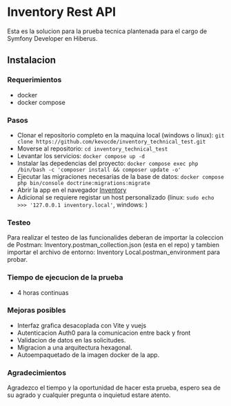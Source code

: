 # Inventory Rest API
Esta es la solucion para la prueba tecnica plantenada para el cargo de Symfony Developer en Hiberus.

## Instalacion
### Requerimientos
- docker
- docker compose

### Pasos
- Clonar el repositorio completo en la maquina local (windows o linux): `git clone https://github.com/kevocde/inventory_technical_test.git`
- Moverse al repositorio: `cd inventory_technical_test`
- Levantar los servicios: `docker compose up -d`
- Instalar las depedencias del proyecto: `docker compose exec php /bin/bash -c 'composer install && composer update -o'`
- Ejecutar las migraciones necesarias de la base de datos: `docker compose php bin/console doctrine:migrations:migrate`
- Abrir la app en el navegador [Inventory](https://inventory.local)
- Adicional se requiere registar un host personalizado (linux: `sudo echo >>> '127.0.0.1 inventory.local'`, windows: )

### Testeo
Para realizar el testeo de las funcionalides deberan de importar la coleccion de Postman: Inventory.postman_collection.json (esta en el repo)
y tambien importar el archivo de entorno: Inventory Local.postman_environment para probar.

### Tiempo de ejecucion de la prueba
- 4 horas continuas

### Mejoras posibles
- Interfaz grafica desacoplada con Vite y vuejs
- Autenticacion Auth0 para la comunicacion entre back y front
- Validacion de datos en las solicitudes.
- Migracion a una arquitectura hexagonal.
- Autoempaquetado de la imagen docker de la app.

### Agradecimientos
Agradezco el tiempo y la oportunidad de hacer esta prueba, espero sea de su agrado y cualquier pregunta o inquietud estare atento.